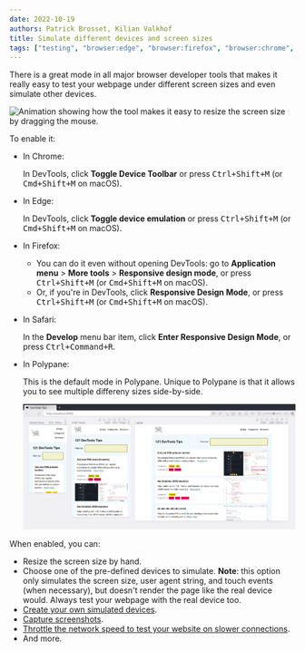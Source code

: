 ```yaml
---
date: 2022-10-19
authors: Patrick Brosset, Kilian Valkhof
title: Simulate different devices and screen sizes
tags: ["testing", "browser:edge", "browser:firefox", "browser:chrome", "browser:safari", "browser:polypane"]
---
```

There is a great mode in all major browser developer tools that makes it really easy to test your webpage under different screen sizes and even simulate other devices.

![Animation showing how the tool makes it easy to resize the screen size by dragging the mouse.](/assets/img/simulate-devices.gif)

To enable it:

* In Chrome:

  In DevTools, click **Toggle Device Toolbar** or press <kbd>Ctrl+Shift+M</kbd> (or <kbd>Cmd+Shift+M</kbd> on macOS).

* In Edge:

  In DevTools, click **Toggle device emulation** or press <kbd>Ctrl+Shift+M</kbd> (or <kbd>Cmd+Shift+M</kbd> on macOS).

* In Firefox:

  * You can do it even without opening DevTools: go to **Application menu** > **More tools** > **Responsive design mode**, or press <kbd>Ctrl+Shift+M</kbd> (or <kbd>Cmd+Shift+M</kbd> on macOS).
  * Or, if you're in DevTools, click **Responsive Design Mode**, or press <kbd>Ctrl+Shift+M</kbd> (or <kbd>Cmd+Shift+M</kbd> on macOS).

* In Safari:

  In the **Develop** menu bar item, click **Enter Responsive Design Mode**, or press <kbd>Ctrl+Command+R</kbd>.

* In Polypane:

  This is the default mode in Polypane. Unique to Polypane is that it allows you to see multiple differeny sizes side-by-side.

  ![Polypane showing three different devices side-by-side.](/assets/img/simulate-devices-polypane.png)

When enabled, you can:

* Resize the screen size by hand.
* Choose one of the pre-defined devices to simulate. **Note**: this option only simulates the screen size, user agent string, and touch events (when necessary), but doesn't render the page like the real device would. Always test your webpage with the real device too.
* [Create your own simulated devices](/tips/en/add-new-devices).
* [Capture screenshots](/tips/en/take-in-device-screenshots).
* [Throttle the network speed to test your website on slower connections](/tips/en/throttle-network-speed).
* And more.
